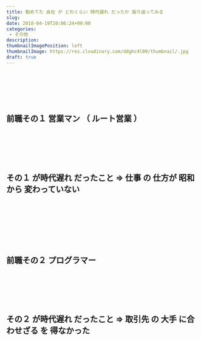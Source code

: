 ```yaml
---
title: 勤めてた 会社 が どれくらい 時代遅れ だったか 振り返ってみる
slug: 
date: 2018-04-19T20:06:24+09:00
categories: 
 - その他
description: 
thumbnailImagePosition: left
thumbnailImage: https://res.cloudinary.com/ddghc4l09/thumbnail/.jpg
draft: true
---
```


<!--more-->

&nbsp;

&nbsp;

&nbsp;
<h2>前職その１ 営業マン （ ルート営業 ）</h2>
&nbsp;

&nbsp;

&nbsp;
<h2>その１ が時代遅れ だったこと ⇒ 仕事 の 仕方が 昭和から 変わっていない</h2>
&nbsp;

&nbsp;

&nbsp;

&nbsp;
<h2>前職その２ プログラマー</h2>
&nbsp;

&nbsp;

&nbsp;
<h2>その２ が時代遅れ だったこと ⇒ 取引先 の 大手 に合わせざる を 得なかった</h2>
&nbsp;
